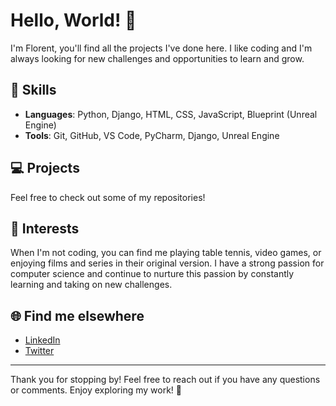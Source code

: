 # Hello, World! 👋

I'm Florent, you'll find all the projects I've done here. I like coding and I'm always looking for new challenges and opportunities to learn and grow.

## 🚀 Skills

- **Languages**: Python, Django, HTML, CSS, JavaScript, Blueprint (Unreal Engine)
- **Tools**: Git, GitHub, VS Code, PyCharm, Django, Unreal Engine

## 💻 Projects

Feel free to check out some of my repositories!

## 🎯 Interests

When I'm not coding, you can find me playing table tennis, video games, or enjoying films and series in their original version. I have a strong passion for computer science and continue to nurture this passion by constantly learning and taking on new challenges.

## 🌐 Find me elsewhere

- [LinkedIn](https://www.linkedin.com/in/florent-spring-32035914b/)
- [Twitter](https://twitter.com/majestic_sj12)

---

Thank you for stopping by! Feel free to reach out if you have any questions or comments. Enjoy exploring my work! 👀
